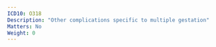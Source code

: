 ```yaml
---
ICD10: O318
Description: "Other complications specific to multiple gestation"
Matters: No
Weight: 0
---
```

